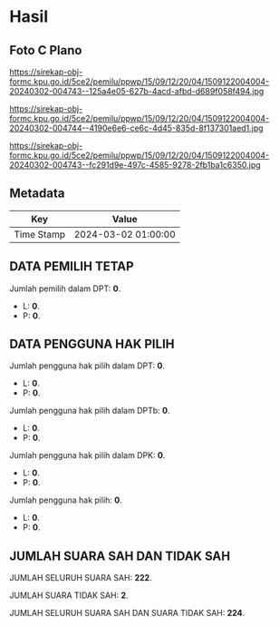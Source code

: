# Hasil

## Foto C Plano

https://sirekap-obj-formc.kpu.go.id/5ce2/pemilu/ppwp/15/09/12/20/04/1509122004004-20240302-004743--125a4e05-627b-4acd-afbd-d689f058f494.jpg

https://sirekap-obj-formc.kpu.go.id/5ce2/pemilu/ppwp/15/09/12/20/04/1509122004004-20240302-004744--4190e6e6-ce6c-4d45-835d-8f137301aed1.jpg

https://sirekap-obj-formc.kpu.go.id/5ce2/pemilu/ppwp/15/09/12/20/04/1509122004004-20240302-004743--fc291d9e-497c-4585-9278-2fb1ba1c6350.jpg


## Metadata

| Key        | Value               |
| ---------- | ------------------- |
| Time Stamp | 2024-03-02 01:00:00 |


## DATA PEMILIH TETAP

Jumlah pemilih dalam DPT: **0**.
 * L: **0**.
 * P: **0**.

## DATA PENGGUNA HAK PILIH

Jumlah pengguna hak pilih dalam DPT: **0**.
 * L: **0**.
 * P: **0**.

Jumlah pengguna hak pilih dalam DPTb: **0**.
 * L: **0**.
 * P: **0**.

Jumlah pengguna hak pilih dalam DPK: **0**.
 * L: **0**.
 * P: **0**.

Jumlah pengguna hak pilih: **0**.
 * L: **0**.
 * P: **0**.

## JUMLAH SUARA SAH DAN TIDAK SAH

JUMLAH SELURUH SUARA SAH: **222**.

JUMLAH SUARA TIDAK SAH: **2**.

JUMLAH SELURUH SUARA SAH DAN SUARA TIDAK SAH: **224**.


